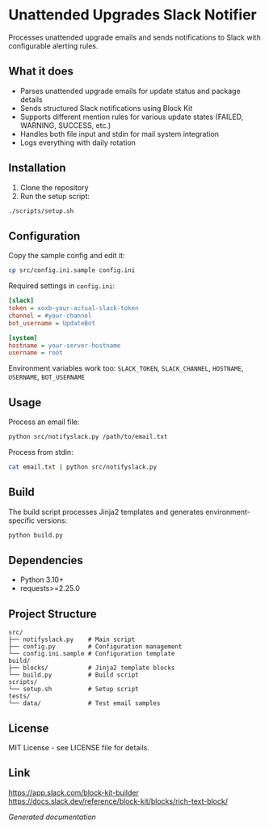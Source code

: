 # Unattended Upgrades Slack Notifier

Processes unattended upgrade emails and sends notifications to Slack with configurable alerting rules.

## What it does

- Parses unattended upgrade emails for update status and package details
- Sends structured Slack notifications using Block Kit
- Supports different mention rules for various update states (FAILED, WARNING, SUCCESS, etc.)
- Handles both file input and stdin for mail system integration
- Logs everything with daily rotation

## Installation

1. Clone the repository
2. Run the setup script:
```bash
./scripts/setup.sh
```

## Configuration

Copy the sample config and edit it:
```bash
cp src/config.ini.sample config.ini
```

Required settings in `config.ini`:
```ini
[slack]
token = xoxb-your-actual-slack-token
channel = #your-channel
bot_username = UpdateBot

[system]
hostname = your-server-hostname
username = root
```

Environment variables work too: `SLACK_TOKEN`, `SLACK_CHANNEL`, `HOSTNAME`, `USERNAME`, `BOT_USERNAME`

## Usage

Process an email file:
```bash
python src/notifyslack.py /path/to/email.txt
```

Process from stdin:
```bash
cat email.txt | python src/notifyslack.py
```

## Build

The build script processes Jinja2 templates and generates environment-specific versions:
```bash
python build.py
```

## Dependencies

- Python 3.10+
- requests>=2.25.0

## Project Structure

```
src/
├── notifyslack.py    # Main script
├── config.py         # Configuration management
└── config.ini.sample # Configuration template
build/
├── blocks/           # Jinja2 template blocks
└── build.py          # Build script
scripts/
└── setup.sh          # Setup script
tests/
└── data/             # Test email samples
```

## License

MIT License - see LICENSE file for details.

## Link
https://app.slack.com/block-kit-builder
https://docs.slack.dev/reference/block-kit/blocks/rich-text-block/


_Generated documentation_
